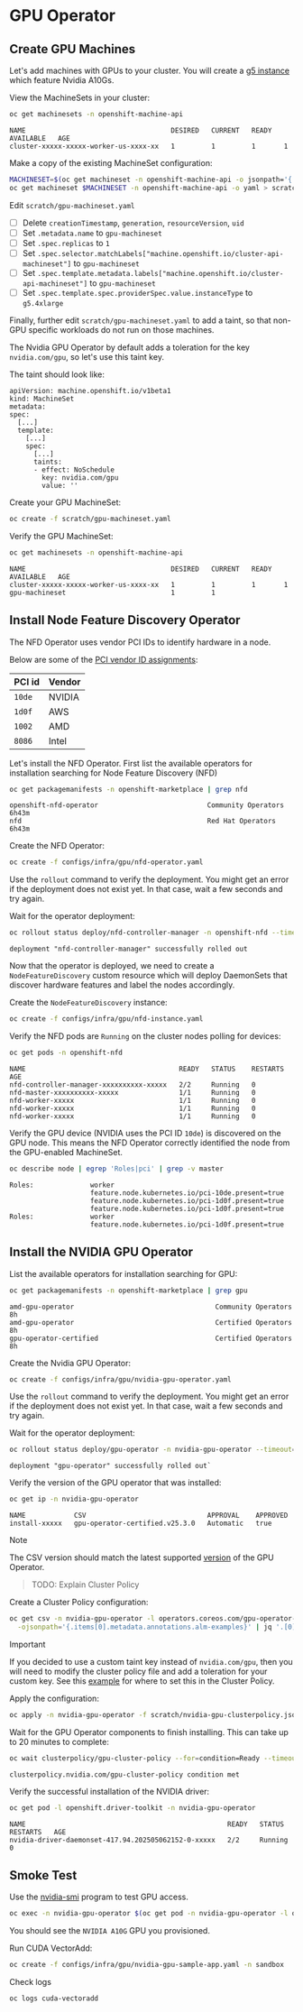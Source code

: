# GPU Operator

## Create GPU Machines

Let's add machines with GPUs to your cluster. You will create a [g5 instance](https://aws.amazon.com/ec2/instance-types/g5/) which feature Nvidia A10Gs.

View the MachineSets in your cluster:

```bash
oc get machinesets -n openshift-machine-api
```

```text
NAME                                    DESIRED   CURRENT   READY   AVAILABLE   AGE
cluster-xxxxx-xxxxx-worker-us-xxxx-xx   1         1         1       1                
```

Make a copy of the existing MachineSet configuration:

```bash 
MACHINESET=$(oc get machineset -n openshift-machine-api -o jsonpath='{.items[0].metadata.name}')
oc get machineset $MACHINESET -n openshift-machine-api -o yaml > scratch/gpu-machineset.yaml
```

Edit `scratch/gpu-machineset.yaml`

  - [ ] Delete `creationTimestamp`, `generation`, `resourceVersion`, `uid`
  - [ ] Set `.metadata.name` to `gpu-machineset`
  - [ ] Set `.spec.replicas` to `1`
  - [ ] Set `.spec.selector.matchLabels["machine.openshift.io/cluster-api-machineset"]` to `gpu-machineset`
  - [ ] Set `.spec.template.metadata.labels["machine.openshift.io/cluster-api-machineset"]` to `gpu-machineset`
  - [ ] Set `.spec.template.spec.providerSpec.value.instanceType` to `g5.4xlarge`
  
Finally, further edit `scratch/gpu-machineset.yaml` to add a taint, so that non-GPU specific workloads do not run on those machines. 

The Nvidia GPU Operator by default adds a toleration for the key `nvidia.com/gpu`, so let's use this taint key.

The taint should look like:

```text
apiVersion: machine.openshift.io/v1beta1
kind: MachineSet
metadata:
spec:
  [...]
  template:
    [...]
    spec:
      [...]
      taints:
      - effect: NoSchedule         
        key: nvidia.com/gpu
        value: ''
```

Create your GPU MachineSet:

```bash
oc create -f scratch/gpu-machineset.yaml
```      

Verify the GPU MachineSet:

```bash
oc get machinesets -n openshift-machine-api
```

```text
NAME                                    DESIRED   CURRENT   READY   AVAILABLE   AGE
cluster-xxxxx-xxxxx-worker-us-xxxx-xx   1         1         1       1                
gpu-machineset                          1         1                                
```

## Install Node Feature Discovery Operator

The NFD Operator uses vendor PCI IDs to identify hardware in a node.

Below are some of the [PCI vendor ID assignments](https://pcisig.com/membership/member-companies?combine=10de):

| PCI id | Vendor |
| ------ | ------ |
| `10de` | NVIDIA |
| `1d0f` | AWS    |
| `1002` | AMD    |
| `8086` | Intel  |

Let's install the NFD Operator. First list the available operators for installation searching for Node Feature Discovery (NFD)

```bash
oc get packagemanifests -n openshift-marketplace | grep nfd
```

```text
openshift-nfd-operator                           Community Operators   6h43m
nfd                                              Red Hat Operators     6h43m
```

Create the NFD Operator:

```bash
oc create -f configs/infra/gpu/nfd-operator.yaml
```

Use the `rollout` command to verify the deployment. You might get an error if the deployment does not exist yet. In that case, wait a few seconds and try again.

Wait for the operator deployment:

```bash
oc rollout status deploy/nfd-controller-manager -n openshift-nfd --timeout=300s      
```

```text
deployment "nfd-controller-manager" successfully rolled out
```

Now that the operator is deployed, we need to create a `NodeFeatureDiscovery` custom resource which will deploy DaemonSets that discover hardware features and label the nodes accordingly.

Create the `NodeFeatureDiscovery` instance:

```bash
oc create -f configs/infra/gpu/nfd-instance.yaml
```

Verify the NFD pods are `Running` on the cluster nodes polling for devices:

```bash
oc get pods -n openshift-nfd
```

```
NAME                                      READY   STATUS    RESTARTS   AGE
nfd-controller-manager-xxxxxxxxxx-xxxxx   2/2     Running   0             
nfd-master-xxxxxxxxxx-xxxxx               1/1     Running   0             
nfd-worker-xxxxx                          1/1     Running   0             
nfd-worker-xxxxx                          1/1     Running   0             
nfd-worker-xxxxx                          1/1     Running   0             
```

Verify the GPU device (NVIDIA uses the PCI ID `10de`) is discovered on the GPU node. This means the NFD Operator correctly identified the node from the GPU-enabled MachineSet.

```bash
oc describe node | egrep 'Roles|pci' | grep -v master
```

```
Roles:              worker
                    feature.node.kubernetes.io/pci-10de.present=true
                    feature.node.kubernetes.io/pci-1d0f.present=true
                    feature.node.kubernetes.io/pci-1d0f.present=true
Roles:              worker
                    feature.node.kubernetes.io/pci-1d0f.present=true
```

## Install the NVIDIA GPU Operator

List the available operators for installation searching for GPU:

```bash
oc get packagemanifests -n openshift-marketplace | grep gpu
```

```text
amd-gpu-operator                                   Community Operators   8h
amd-gpu-operator                                   Certified Operators   8h
gpu-operator-certified                             Certified Operators   8h
```

Create the Nvidia GPU Operator:

```bash
oc create -f configs/infra/gpu/nvidia-gpu-operator.yaml
```

Use the `rollout` command to verify the deployment. You might get an error if the deployment does not exist yet. In that case, wait a few seconds and try again.

Wait for the operator deployment:

```bash
oc rollout status deploy/gpu-operator -n nvidia-gpu-operator --timeout=300s
```

```text
deployment "gpu-operator" successfully rolled out`
```

Verify the version of the GPU operator that was installed:

```bash
oc get ip -n nvidia-gpu-operator
```

```
NAME            CSV                              APPROVAL    APPROVED
install-xxxxx   gpu-operator-certified.v25.3.0   Automatic   true
```

> [!NOTE]
> The CSV version should match the latest supported [version](https://docs.nvidia.com/ai-enterprise/release-6/latest/support/support-matrix.html#supported-nvidia-configs/infrastructure-software) of the GPU Operator.

> TODO: Explain Cluster Policy
 
Create a Cluster Policy configuration:

```bash
oc get csv -n nvidia-gpu-operator -l operators.coreos.com/gpu-operator-certified.nvidia-gpu-operator \
  -ojsonpath='{.items[0].metadata.annotations.alm-examples}' | jq '.[0]' > scratch/nvidia-gpu-clusterpolicy.json
```

> [!IMPORTANT]
> If you decided to use a custom taint key instead of `nvidia.com/gpu`, then you will need to modify the cluster policy file and add a toleration for your custom key.
> See this [example](https://github.com/NVIDIA/gpu-operator/blob/main/deployments/gpu-operator/values.yaml#L39) for where to set this in the Cluster Policy.

Apply the configuration:

```bash
oc apply -n nvidia-gpu-operator -f scratch/nvidia-gpu-clusterpolicy.json
```

Wait for the GPU Operator components to finish installing. This can take up to 20 minutes to complete:

```bash
oc wait clusterpolicy/gpu-cluster-policy --for=condition=Ready --timeout=600s -n nvidia-gpu-operator
```

```text
clusterpolicy.nvidia.com/gpu-cluster-policy condition met
```

Verify the successful installation of the NVIDIA driver:

```bash
oc get pod -l openshift.driver-toolkit -n nvidia-gpu-operator
```

```text
NAME                                                  READY   STATUS    RESTARTS   AGE
nvidia-driver-daemonset-417.94.202505062152-0-xxxxx   2/2     Running   0             
```

## Smoke Test

Use the [nvidia-smi](https://docs.nvidia.com/deploy/nvidia-smi/) program to test GPU access.

```bash
oc exec -n nvidia-gpu-operator $(oc get pod -n nvidia-gpu-operator -l openshift.driver-toolkit -ojsonpath='{.items[0].metadata.name}') -- nvidia-smi
```

You should see the `NVIDIA A10G` GPU you provisioned.

Run CUDA VectorAdd:

```bash
oc create -f configs/infra/gpu/nvidia-gpu-sample-app.yaml -n sandbox
```

Check logs

```bash
oc logs cuda-vectoradd
```

